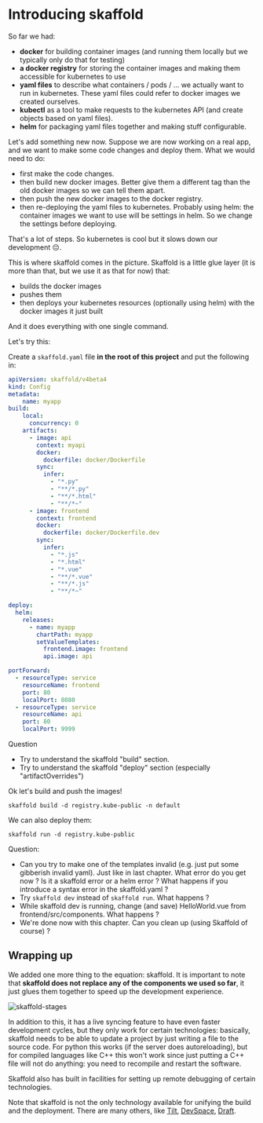 # Introducing skaffold

So far we had:

* **docker** for building container images (and running them locally but we typically only do that for testing)
* **a docker registry** for storing the container images and making them accessible for kubernetes to use
* **yaml files** to describe what containers / pods / ... we actually want to run in kubernetes. These yaml files could refer to docker images we created ourselves.
* **kubectl** as a tool to make requests to the kubernetes API (and create objects based on yaml files).
* **helm** for packaging yaml files together and making stuff configurable.

Let's add something new now. Suppose we are now working on a real app, and we want to make some code changes and deploy them. What we would need to do:

* first make the code changes.
* then build new docker images. Better give them a different tag than the old docker images so we can tell them apart.
* then push the new docker images to the docker registry.
* then re-deploying the yaml files to kubernetes.  Probably using helm: the container images we want to use will be settings in helm. So we change the settings before deploying.

That's a lot of steps. So kubernetes is cool but it slows down our development 😔.

This is where skaffold comes in the picture. Skaffold is a little glue layer (it is more than that, but we use it as that for now) that:

* builds the docker images
* pushes them
* then deploys your kubernetes resources (optionally using helm) with the docker images it just built

And it does everything with one single command.

Let's try this:

Create a `skaffold.yaml` file **in the root of this project** and put the following in:

```yaml
apiVersion: skaffold/v4beta4
kind: Config
metadata:
    name: myapp
build:
    local:
      concurrency: 0
    artifacts:
      - image: api
        context: myapi
        docker:
          dockerfile: docker/Dockerfile
        sync:
          infer:
            - "*.py"
            - "**/*.py"
            - "**/*.html"
            - "**/*~"
      - image: frontend
        context: frontend
        docker:
          dockerfile: docker/Dockerfile.dev
        sync:
          infer:
            - "*.js"
            - "*.html"
            - "*.vue"
            - "**/*.vue"
            - "**/*.js"
            - "**/*~"

deploy:
  helm:
    releases:
      - name: myapp
        chartPath: myapp
        setValueTemplates:
          frontend.image: frontend
          api.image: api

portForward:
  - resourceType: service
    resourceName: frontend
    port: 80
    localPort: 8080
  - resourceType: service
    resourceName: api
    port: 80
    localPort: 9999
```

Question

* Try to understand the skaffold "build" section.
* Try to understand the skaffold "deploy" section (especially "artifactOverrides")


Ok let's build and push the images!

```shell
skaffold build -d registry.kube-public -n default
```

We can also deploy them:

```shell
skaffold run -d registry.kube-public
```

Question:

* Can you try to make one of the templates invalid (e.g. just put some gibberish invalid yaml). Just like in last chapter. What error do you get now ? Is it a skaffold error or a helm error ? What happens if you introduce a syntax error in the skaffold.yaml ?
* Try `skaffold dev` instead of `skaffold run`. What happens ?
* While skaffold dev is running, change (and save) HelloWorld.vue from frontend/src/components. What happens ?
* We're done now with this chapter. Can you clean up (using Skaffold of course) ?

## Wrapping up

We added one more thing to the equation: skaffold. It is important to note that **skaffold does not replace any of the components we used so far**, it just glues them together to speed up the development experience.

![skaffold-stages](../imgs/skaffold-stages.png)

In addition to this, it has a live syncing feature to have even faster development cycles, but they only work for certain technologies: basically, skaffold needs to be able to update a project by just writing a file to the source code. For python this works (if the server does autoreloading), but for compiled languages like C++ this won't work since just putting a C++ file will not do anything: you need to recompile and restart the software.

Skaffold also has built in facilities for setting up remote debugging of certain technologies.

Note that skaffold is not the only technology available for unifying the build and the deployment. There are many others, like [Tilt](https://tilt.dev/), [DevSpace](https://devspace.sh/), [Draft](https://draft.sh/).